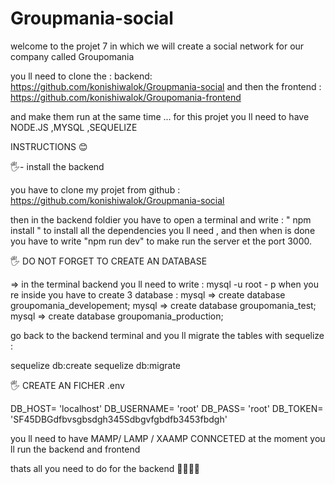 # Groupmania-social

welcome to the projet 7 
in which we will create a social network for our company called Groupomania 

you ll need to clone the :
backend: https://github.com/konishiwalok/Groupmania-social
and then the 
frontend : https://github.com/konishiwalok/Groupomania-frontend

and make them run at the same time ...
for this projet you ll need to have NODE.JS ,MYSQL ,SEQUELIZE 

INSTRUCTIONS 😊


🖐️- install the backend

you have to clone my projet from github : https://github.com/konishiwalok/Groupmania-social

then in the backend foldier you have to open a terminal and write :  " npm install " to install all the dependencies you ll need , and then when is done you have to write "npm run dev" to make run the server et the port 3000.

🖐️ DO NOT FORGET TO CREATE AN DATABASE

=> in the terminal backend you ll need to write : mysql -u root - p 
when you re inside you have to create 3 database :
mysql => create database groupomania_developement;
mysql => create database groupomania_test;
mysql => create database groupomania_production;

go back to the backend terminal and you ll migrate the tables with sequelize :

sequelize db:create
sequelize db:migrate

🖐️ CREATE AN FICHER .env 


DB_HOST= 'localhost'
DB_USERNAME= 'root'
DB_PASS= 'root'
DB_TOKEN= 'SF45DBGdfbvsgbsdgh345Sdbgvfgbdfb3453fbdgh'

you ll need to have  MAMP/ LAMP /  XAAMP  CONNCETED at the moment you ll run the backend and frontend

thats all you need to do for the backend 👋👋👋👋